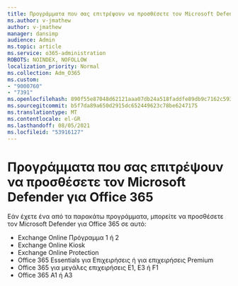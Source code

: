 ```yaml
---
title: Προγράμματα που σας επιτρέψουν να προσθέσετε τον Microsoft Defender για Office 365
ms.author: v-jmathew
author: v-jmathew
manager: dansimp
audience: Admin
ms.topic: article
ms.service: o365-administration
ROBOTS: NOINDEX, NOFOLLOW
localization_priority: Normal
ms.collection: Adm_O365
ms.custom:
- "9000760"
- "7391"
ms.openlocfilehash: 890f55e87048d62121aaa07db24a518faddfe89db9c7162c593ef240de83f1b2
ms.sourcegitcommit: b5f7da89a650d2915dc652449623c78be6247175
ms.translationtype: MT
ms.contentlocale: el-GR
ms.lasthandoff: 08/05/2021
ms.locfileid: "53916127"
---
```

# <a name="plans-that-let-you-add-microsoft-defender-for-office-365"></a>Προγράμματα που σας επιτρέψουν να προσθέσετε τον Microsoft Defender για Office 365

Εάν έχετε ένα από τα παρακάτω προγράμματα, μπορείτε να προσθέσετε τον Microsoft Defender για Office 365 σε αυτό:

- Exchange Online Πρόγραμμα 1 ή 2
- Exchange Online Kiosk
- Exchange Online Protection
- Office 365 Essentials για Επιχειρήσεις ή για επιχειρήσεις Premium
- Office 365 για μεγάλες επιχειρήσεις E1, E3 ή F1
- Office 365 A1 ή A3
